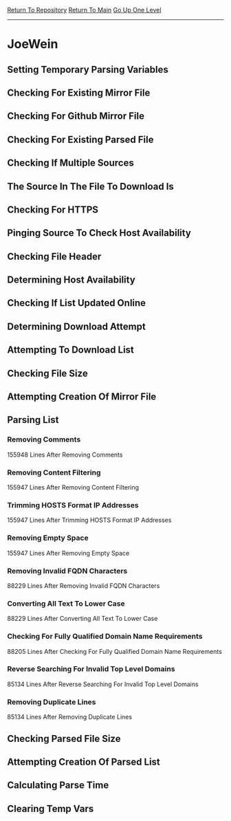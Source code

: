 [Return To Repository](https://github.com/deathbybandaid/piholeparser/)
[Return To Main](https://github.com/deathbybandaid/piholeparser/blob/master/RecentRunLogs/Mainlog.md)
[Go Up One Level](https://github.com/deathbybandaid/piholeparser/blob/master/RecentRunLogs/TopLevelScripts/30-Processing-External-Blacklists.md)
____________________________________
# JoeWein
## Setting Temporary Parsing Variables
## Checking For Existing Mirror File
## Checking For Github Mirror File
## Checking For Existing Parsed File
## Checking If Multiple Sources
## The Source In The File To Download Is
## Checking For HTTPS
## Pinging Source To Check Host Availability
## Checking File Header
## Determining Host Availability
## Checking If List Updated Online
## Determining Download Attempt
## Attempting To Download List
## Checking File Size
## Attempting Creation Of Mirror File
## Parsing List
### Removing Comments
155948 Lines After Removing Comments
### Removing Content Filtering
155947 Lines After Removing Content Filtering
### Trimming HOSTS Format IP Addresses
155947 Lines After Trimming HOSTS Format IP Addresses
### Removing Empty Space
155947 Lines After Removing Empty Space
### Removing Invalid FQDN Characters
88229 Lines After Removing Invalid FQDN Characters
### Converting All Text To Lower Case
88229 Lines After Converting All Text To Lower Case
### Checking For Fully Qualified Domain Name Requirements
88205 Lines After Checking For Fully Qualified Domain Name Requirements
### Reverse Searching For Invalid Top Level Domains
85134 Lines After Reverse Searching For Invalid Top Level Domains
### Removing Duplicate Lines
85134 Lines After Removing Duplicate Lines
## Checking Parsed File Size
## Attempting Creation Of Parsed List
## Calculating Parse Time
## Clearing Temp Vars
